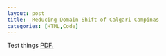 ```yaml
---
layout: post
title:  Reducing Domain Shift of Calgari Campinas
categories: [HTML,Code]
---
```


Test things
<a href="morris-klasen.de/_posts/report.pdf" target="_blank">PDF.</a>

